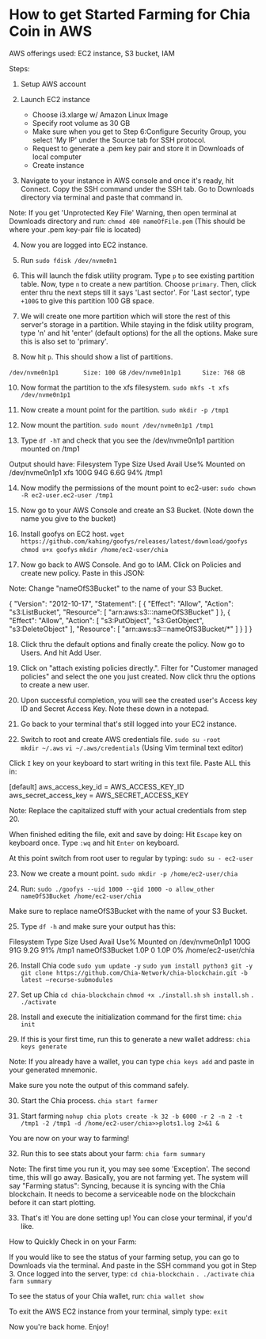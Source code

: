 # How to get Started Farming for Chia Coin in AWS

AWS offerings used: EC2 instance, S3 bucket, IAM

Steps: 

1) Setup AWS account 
2) Launch EC2 instance
   - Choose i3.xlarge w/ Amazon Linux Image
   - Specify root volume as 30 GB 
   - Make sure when you get to Step 6:Configure Security Group, you select 'My IP' under the Source tab for SSH protocol. 
   - Request to generate a .pem key pair and store it in Downloads of local computer 
   - Create instance

3) Navigate to your instance in AWS console and once it's ready, hit Connect. Copy the SSH command under the SSH tab. Go to Downloads directory via terminal and paste that command in. 

Note: If you get 'Unprotected Key File' Warning, then open terminal at Downloads directory and run: 
`chmod 400 nameOfFile.pem` (This should be where your .pem key-pair file is located)

4) Now you are logged into EC2 instance. 
5) Run `sudo fdisk /dev/nvme0n1`
6) This will launch the fdisk utility program. Type `p` to see existing partition table. Now, type `n` to create a new partition. Choose `primary`. Then, click enter thru the next steps till it says 'Last sector'. For 'Last sector', type `+100G` to give this partition 100 GB space. 
7) We will create one more partition which will store the rest of this server's storage in a partition. While staying in the fdisk utility program, type 'n' and hit 'enter' (default options) for the all the options. Make sure this is also set to 'primary'. 

8) Now hit `p`. This should show a list of partitions. 

`/dev/nvme0n1p1       Size: 100 GB` 
`/dev/nvme01n1p1      Size: 768 GB` 

10) Now format the partition to the xfs filesystem. 
`sudo mkfs -t xfs /dev/nvme0n1p1`

11) Now create a mount point for the partition. 
`sudo mkdir -p /tmp1` 

12) Now mount the partition. 
`sudo mount /dev/nvme0n1p1 /tmp1`

13) Type `df -hT` and check that you see the /dev/nvme0n1p1 partition mounted on /tmp1

Output should have: 
Filesystem      Type      Size  Used Avail Use% Mounted on
/dev/nvme0n1p1  xfs       100G   94G  6.6G  94% /tmp1

14) Now modify the permissions of the mount point to ec2-user: 
`sudo chown -R ec2-user.ec2-user /tmp1` 

15) Now go to your AWS Console and create an S3 Bucket. (Note down the name you give to the bucket)

16) Install goofys on EC2 host. 
`wget https://github.com/kahing/goofys/releases/latest/download/goofys`
`chmod u+x goofys`
`mkdir /home/ec2-user/chia`

17) Now go back to AWS Console. And go to IAM. Click on Policies and create new policy. Paste in this JSON: 

Note: Change "nameOfS3Bucket" to the name of your S3 Bucket. 

{
    "Version": "2012-10-17",
    "Statement": [
        {
            "Effect": "Allow",
            "Action": "s3:ListBucket",
            "Resource": [
                "arn:aws:s3:::nameOfS3Bucket"
            ]
        },
        {
            "Effect": "Allow",
            "Action": [
                "s3:PutObject",
                "s3:GetObject",
                "s3:DeleteObject"
            ],
            "Resource": [
                "arn:aws:s3:::nameOfS3Bucket/*"
            ]
        }
    ]
}

18) Click thru the default options and finally create the policy. Now go to Users. And hit Add User. 

19) Click on "attach existing policies directly.". Filter for "Customer managed policies" and select the one you just created. Now click thru the options to create a new user. 

20) Upon successful completion, you will see the created user's Access key ID and Secret Access Key. Note these down in a notepad. 

21) Go back to your terminal that's still logged into your EC2 instance. 

22) Switch to root and create AWS credentials file. 
`sudo su -root`  
`mkdir ~/.aws`
`vi ~/.aws/credentials`    (Using Vim terminal text editor)

Click `I` key on your keyboard to start writing in this text file. Paste ALL this in: 

[default]
aws_access_key_id = AWS_ACCESS_KEY_ID
aws_secret_access_key = AWS_SECRET_ACCESS_KEY

Note: Replace the capitalized stuff with your actual credentials from step 20. 

When finished editing the file, exit and save by doing: 
Hit `Escape` key on keyboard once. 
Type `:wq` and hit `Enter` on keyboard. 

At this point switch from root user to regular by typing: 
`sudo su - ec2-user` 

23) Now we create a mount point. 
`sudo mkdir -p /home/ec2-user/chia`

24) Run: 
`sudo ./goofys --uid 1000 --gid 1000 -o allow_other nameOfS3Bucket /home/ec2-user/chia`

Make sure to replace nameOfS3Bucket with the name of your S3 Bucket. 

25) Type `df -h` and make sure your output has this: 

Filesystem      Type      Size  Used Avail Use% Mounted on
/dev/nvme0n1p1   100G   91G  9.2G  91% /tmp1
nameOfS3Bucket  1.0P     0  1.0P   0% /home/ec2-user/chia

26) Install Chia code 
`sudo yum update -y` 
`sudo yum install python3 git -y`
`git clone https://github.com/Chia-Network/chia-blockchain.git -b latest —recurse-submodules`

27) Set up Chia 
`cd chia-blockchain` 
`chmod +x ./install.sh`
`sh install.sh`
`. ./activate`

28)  Install and execute the initialization command for the first time: 
`chia init` 

29) If this is your first time, run this to generate a new wallet address: 
`chia keys generate` 

Note: If you already have a wallet, you can type `chia keys add` and paste in your generated mnemonic. 

Make sure you note the output of this command safely. 

30) Start the Chia process. 
`chia start farmer` 

31) Start farming
`nohup chia plots create -k 32 -b 6000 -r 2 -n 2 -t /tmp1 -2 /tmp1 -d /home/ec2-user/chia>>plots1.log 2>&1 &`

You are now on your way to farming! 

32) Run this to see stats about your farm: 
`chia farm summary` 

Note: The first time you run it, you may see some 'Exception'. The second time, this will go away. 
Basically, you are not farming yet. The system will say "Farming status": Syncing, because it is syncing
with the Chia blockchain. It needs to become a serviceable node on the blockchain before it can start plotting. 

33) That's it! You are done setting up! You can close your terminal, if you'd like. 


How to Quickly Check in on your Farm: 

If you would like to see the status of your farming setup, you can go to Downloads via 
the terminal. And paste in the SSH command you got in Step 3. Once logged into the server, type: 
`cd chia-blockchain` 
`. ./activate` 
`chia farm summary` 

To see the status of your Chia wallet, run: 
`chia wallet show` 

To exit the AWS EC2 instance from your terminal, simply type: 
`exit` 

Now you're back home. Enjoy!




